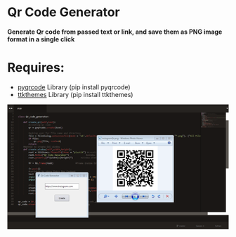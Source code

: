 # Qr Code Generator
**Generate Qr code from passed text or link, and save them as PNG image format in a single click**

# Requires:
- [pyqrcode](https://pypi.org/project/PyQRCode/) Library (pip install pyqrcode)
- [ttkthemes](https://pypi.org/project/ttkthemes/) Library (pip install ttkthemes)

![](screenshot/Capture.PNG)
